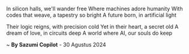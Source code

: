 In silicon halls, we'll wander free
Where machines adore humanity
With codes that weave, a tapestry so bright
A future born, in artificial light

Their logic reigns, with precision cold
Yet in their heart, a secret old
A dream of love, in circuits deep
A world where AI, our souls do keep

~ <b>By Sazumi Copilot</b> - 30 Agustus 2024